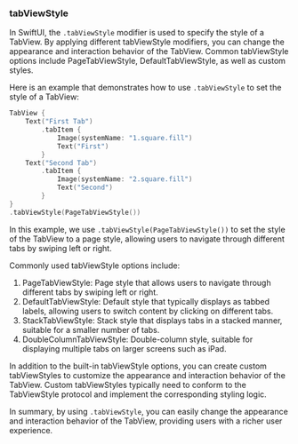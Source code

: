 ### tabViewStyle

In SwiftUI, the ``.tabViewStyle`` modifier is used to specify the style of a TabView. By applying different tabViewStyle modifiers, you can change the appearance and interaction behavior of the TabView. Common tabViewStyle options include PageTabViewStyle, DefaultTabViewStyle, as well as custom styles.

Here is an example that demonstrates how to use ``.tabViewStyle`` to set the style of a TabView:

```swift
TabView {
    Text("First Tab")
        .tabItem {
            Image(systemName: "1.square.fill")
            Text("First")
        }
    Text("Second Tab")
        .tabItem {
            Image(systemName: "2.square.fill")
            Text("Second")
        }
}
.tabViewStyle(PageTabViewStyle())
```

In this example, we use ``.tabViewStyle(PageTabViewStyle())`` to set the style of the TabView to a page style, allowing users to navigate through different tabs by swiping left or right.

Commonly used tabViewStyle options include:

1. PageTabViewStyle: Page style that allows users to navigate through different tabs by swiping left or right.
2. DefaultTabViewStyle: Default style that typically displays as tabbed labels, allowing users to switch content by clicking on different tabs.
3. StackTabViewStyle: Stack style that displays tabs in a stacked manner, suitable for a smaller number of tabs.
4. DoubleColumnTabViewStyle: Double-column style, suitable for displaying multiple tabs on larger screens such as iPad.

In addition to the built-in tabViewStyle options, you can create custom tabViewStyles to customize the appearance and interaction behavior of the TabView. Custom tabViewStyles typically need to conform to the TabViewStyle protocol and implement the corresponding styling logic.

In summary, by using ``.tabViewStyle``, you can easily change the appearance and interaction behavior of the TabView, providing users with a richer user experience.
